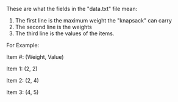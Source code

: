 These are what the fields in the "data.txt" file mean:
1) The first line is the maximum weight the "knapsack" can carry
2) The second line is the weights
3) The third line is the values of the items.

For Example:

Item #: (Weight, Value) 

Item 1: (2, 2)

Item 2: (2, 4)

Item 3: (4, 5)

